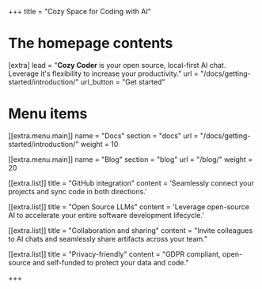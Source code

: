 +++
title = "Cozy Space for Coding with AI"


# The homepage contents
[extra]
lead = "<b>Cozy Coder</b> is your open source, local-first AI chat. Leverage it's flexibility to increase your productivity."
url = "/docs/getting-started/introduction/"
url_button = "Get started"

# Menu items
[[extra.menu.main]]
name = "Docs"
section = "docs"
url = "/docs/getting-started/introduction/"
weight = 10

[[extra.menu.main]]
name = "Blog"
section = "blog"
url = "/blog/"
weight = 20

[[extra.list]]
title = "GitHub integration"
content = 'Seamlessly connect your projects and sync code in both directions.'

[[extra.list]]
title = "Open Source LLMs"
content = 'Leverage open-source AI to accelerate your entire software development lifecycle.'

[[extra.list]]
title = "Collaboration and sharing"
content = "Invite colleagues to AI chats and seamlessly share artifacts across your team."

[[extra.list]]
title = "Privacy-friendly"
content = "GDPR compliant, open-source and self-funded to protect your data and code."

+++
